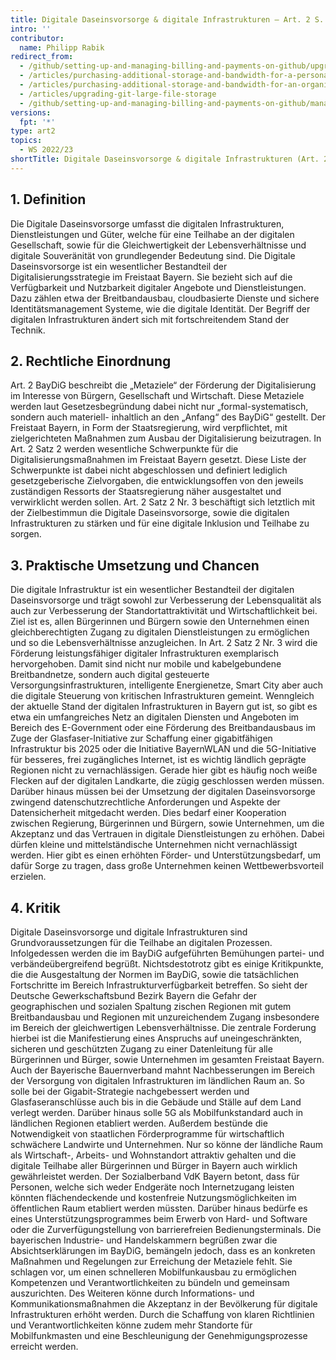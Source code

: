 ```yaml
---
title: Digitale Daseinsvorsorge & digitale Infrastrukturen – Art. 2 S. 2. Nr. 3 BayDiG 
intro: ''
contributor:
  name: Philipp Rabik
redirect_from:
  - /github/setting-up-and-managing-billing-and-payments-on-github/upgrading-git-large-file-storage
  - /articles/purchasing-additional-storage-and-bandwidth-for-a-personal-account/
  - /articles/purchasing-additional-storage-and-bandwidth-for-an-organization/
  - /articles/upgrading-git-large-file-storage
  - /github/setting-up-and-managing-billing-and-payments-on-github/managing-billing-for-git-large-file-storage/upgrading-git-large-file-storage
versions:
  fpt: '*'
type: art2
topics:
  - WS 2022/23
shortTitle: Digitale Daseinsvorsorge & digitale Infrastrukturen (Art. 2)
---
```


## 1.	Definition

Die Digitale Daseinsvorsorge umfasst die digitalen Infrastrukturen, Dienstleistungen und Güter, welche für eine Teilhabe an der digitalen Gesellschaft, sowie für die Gleichwertigkeit der Lebensverhältnisse und digitale Souveränität von grundlegender Bedeutung sind. Die Digitale Daseinsvorsorge ist ein wesentlicher Bestandteil der Digitalisierungsstrategie im Freistaat Bayern. Sie bezieht sich auf die Verfügbarkeit und Nutzbarkeit digitaler Angebote und Dienstleistungen. Dazu zählen etwa der Breitbandausbau, cloudbasierte Dienste und sichere Identitätsmanagement Systeme, wie die digitale Identität. Der Begriff der digitalen Infrastrukturen ändert sich mit fortschreitendem Stand der Technik. 

## 2.	Rechtliche Einordnung

Art. 2 BayDiG beschreibt die „Metaziele“ der Förderung der Digitalisierung im Interesse von Bürgern, Gesellschaft und Wirtschaft. Diese Metaziele werden laut Gesetzesbegründung dabei nicht nur „formal-systematisch, sondern auch materiell- inhaltlich an den „Anfang“ des BayDiG“ gestellt. Der Freistaat Bayern, in Form der Staatsregierung, wird verpflichtet, mit zielgerichteten Maßnahmen zum Ausbau der Digitalisierung beizutragen. In Art. 2 Satz 2 werden wesentliche Schwerpunkte für die Digitalisierungsmaßnahmen im Freistaat Bayern gesetzt. Diese Liste der Schwerpunkte ist dabei nicht abgeschlossen und definiert lediglich gesetzgeberische Zielvorgaben, die entwicklungsoffen von den jeweils zuständigen Ressorts der Staatsregierung näher ausgestaltet und verwirklicht werden sollen. Art. 2 Satz 2 Nr. 3 beschäftigt sich letztlich mit der Zielbestimmun die Digitale Daseinsvorsorge, sowie die digitalen Infrastrukturen zu stärken und für eine digitale Inklusion und Teilhabe zu sorgen. 

## 3.	Praktische Umsetzung und Chancen

Die digitale Infrastruktur ist ein wesentlicher Bestandteil der digitalen Daseinsvorsorge und trägt sowohl zur Verbesserung der Lebensqualität als auch zur Verbesserung der Standortattraktivität und Wirtschaftlichkeit bei. Ziel ist es, allen Bürgerinnen und Bürgern sowie den Unternehmen einen gleichberechtigten Zugang zu digitalen Dienstleistungen zu ermöglichen und so die Lebensverhältnisse anzugleichen. In Art. 2 Satz 2 Nr. 3 wird die Förderung leistungsfähiger digitaler Infrastrukturen exemplarisch hervorgehoben. Damit sind nicht nur mobile und kabelgebundene Breitbandnetze, sondern auch digital gesteuerte Versorgungsinfrastrukturen, intelligente Energienetze, Smart City aber auch die digitale Steuerung von kritischen Infrastrukturen gemeint. Wenngleich der aktuelle Stand der digitalen Infrastrukturen in Bayern gut ist, so gibt es etwa ein umfangreiches Netz an digitalen Diensten und Angeboten im Bereich des E-Government oder eine Förderung des Breitbandausbaus im Zuge der Glasfaser-Initiative zur Schaffung einer gigabitfähigen Infrastruktur bis 2025 oder die Initiative BayernWLAN und die 5G-Initiative für besseres, frei zugängliches Internet, ist es wichtig ländlich geprägte Regionen nicht zu vernachlässigen. Gerade hier gibt es häufig noch weiße Flecken auf der digitalen Landkarte, die zügig geschlossen werden müssen. 
Darüber hinaus müssen bei der Umsetzung der digitalen Daseinsvorsorge zwingend datenschutzrechtliche Anforderungen und Aspekte der Datensicherheit mitgedacht werden. Dies bedarf einer Kooperation zwischen Regierung, Bürgerinnen und Bürgern, sowie Unternehmen, um die Akzeptanz und das Vertrauen in digitale Dienstleistungen zu erhöhen. Dabei dürfen kleine und mittelständische Unternehmen nicht vernachlässigt werden. Hier gibt es einen erhöhten Förder- und Unterstützungsbedarf, um dafür Sorge zu tragen, dass große Unternehmen keinen Wettbewerbsvorteil erzielen. 

## 4.	Kritik

Digitale Daseinsvorsorge und digitale Infrastrukturen sind Grundvoraussetzungen für die Teilhabe an digitalen Prozessen. Infolgedessen werden die im BayDiG aufgeführten Bemühungen partei- und verbändeübergreifend begrüßt. Nichtsdestotrotz gibt es einige Kritikpunkte, die die Ausgestaltung der Normen im BayDiG, sowie die tatsächlichen Fortschritte im Bereich Infrastrukturverfügbarkeit betreffen. So sieht der Deutsche Gewerkschaftsbund Bezirk Bayern die Gefahr der geographischen und sozialen Spaltung zischen Regionen mit gutem Breitbandausbau und Regionen mit unzureichendem Zugang insbesondere im Bereich der gleichwertigen Lebensverhältnisse. Die zentrale Forderung hierbei ist die Manifestierung eines Anspruchs auf uneingeschränkten, sicheren und geschützten Zugang zu einer Datenleitung für alle Bürgerinnen und Bürger, sowie Unternehmen im gesamten Freistaat Bayern. 
Auch der Bayerische Bauernverband mahnt Nachbesserungen im Bereich der Versorgung von digitalen Infrastrukturen im ländlichen Raum an. So solle bei der Gigabit-Strategie nachgebessert werden und Glasfaseranschlüsse auch bis in die Gebäude und Ställe auf dem Land verlegt werden. Darüber hinaus solle 5G als Mobilfunkstandard auch in ländlichen Regionen etabliert werden. Außerdem bestünde die Notwendigkeit von staatlichen Förderprogramme für wirtschaftlich schwächere Landwirte und Unternehmen. Nur so könne der ländliche Raum als Wirtschaft-, Arbeits- und Wohnstandort attraktiv gehalten und die digitale Teilhabe aller Bürgerinnen und Bürger in Bayern auch wirklich gewährleistet werden. 
Der Sozialberband VdK Bayern betont, dass für Personen, welche sich weder Endgeräte noch Internetzugang leisten könnten flächendeckende und kostenfreie Nutzungsmöglichkeiten im öffentlichen Raum etabliert werden müssten. Darüber hinaus bedürfe es eines Unterstützungsprogrammes beim Erwerb von Hard- und Software oder die Zurverfügungstellung von barrierefreien Bedienungsterminals. Die bayerischen Industrie- und Handelskammern begrüßen zwar die Absichtserklärungen im BayDiG, bemängeln jedoch, dass es an konkreten Maßnahmen und Regelungen zur Erreichung der Metaziele fehlt. Sie schlagen vor, um einen schnelleren Mobilfunkausbau zu ermöglichen Kompetenzen und Verantwortlichkeiten zu bündeln und gemeinsam auszurichten. Des Weiteren könne durch Informations- und Kommunikationsmaßnahmen die Akzeptanz in der Bevölkerung für digitale Infrastrukturen erhöht werden. Durch die Schaffung von klaren Richtlinien und Verantwortlichkeiten könne zudem mehr Standorte für Mobilfunkmasten und eine Beschleunigung der Genehmigungsprozesse erreicht werden. 

